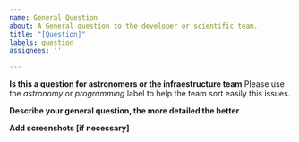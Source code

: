 ```yaml
---
name: General Question
about: A General question to the developer or scientific team.
title: "[Question]"
labels: question
assignees: ''

---
```


**Is this a question for astronomers or the infraestructure team**
Please use the *astronomy* or *programming* label to help the team sort easily this issues.

**Describe your general question, the more detailed the better**

**Add screenshots [if necessary]**

